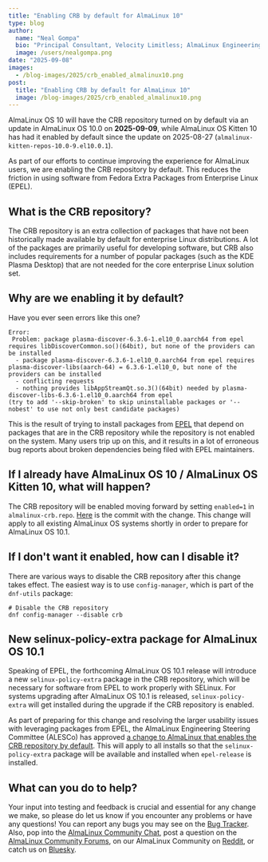 ```yaml
---
title: "Enabling CRB by default for AlmaLinux 10"
type: blog
author:
  name: "Neal Gompa"
  bio: "Principal Consultant, Velocity Limitless; AlmaLinux Engineering Steering Committee member"
  image: /users/nealgompa.png
date: "2025-09-08"
images:
  - /blog-images/2025/crb_enabled_almalinux10.png
post:
  title: "Enabling CRB by default for AlmaLinux 10"
  image: /blog-images/2025/crb_enabled_almalinux10.png
---
```


AlmaLinux OS 10 will have the CRB repository turned on by default via an update in AlmaLinux OS 10.0 on **2025-09-09**, while AlmaLinux OS Kitten 10 has had it enabled by default since the update on 2025-08-27 (`almalinux-kitten-repos-10.0-9.el10.0.1`).

As part of our efforts to continue improving the experience for AlmaLinux users, we are enabling the CRB repository by default. This reduces the friction in using software from Fedora Extra Packages from Enterprise Linux (EPEL).

## What is the CRB repository?

The CRB repository is an extra collection of packages that have not been historically made available by default for enterprise Linux distributions. A lot of the packages are primarily useful for developing software, but CRB also includes requirements for a number of popular packages (such as the KDE Plasma Desktop) that are not needed for the core enterprise Linux solution set.

## Why are we enabling it by default?

Have you ever seen errors like this one?

```shell
Error:
 Problem: package plasma-discover-6.3.6-1.el10_0.aarch64 from epel requires libDiscoverCommon.so()(64bit), but none of the providers can be installed
  - package plasma-discover-6.3.6-1.el10_0.aarch64 from epel requires plasma-discover-libs(aarch-64) = 6.3.6-1.el10_0, but none of the providers can be installed
  - conflicting requests
  - nothing provides libAppStreamQt.so.3()(64bit) needed by plasma-discover-libs-6.3.6-1.el10_0.aarch64 from epel
(try to add '--skip-broken' to skip uninstallable packages or '--nobest' to use not only best candidate packages)
```

This is the result of trying to install packages from [EPEL](https://docs.fedoraproject.org/en-US/epel/) that depend on packages that are in the CRB repository while the repository is not enabled on the system. Many users trip up on this, and it results in a lot of erroneous bug reports about broken dependencies being filed with EPEL maintainers.

## If I already have AlmaLinux OS 10 / AlmaLinux OS Kitten 10, what will happen?

The CRB repository will be enabled moving forward by setting `enabled=1` in `almalinux-crb.repo`. [Here](https://git.almalinux.org/rpms/almalinux-release/commit/4ad4fbd62a25032d5f11e665393d109b0f5ff9b8) is the commit with the change. This change will apply to all existing AlmaLinux OS systems shortly in order to prepare for AlmaLinux OS 10.1.

## If I don't want it enabled, how can I disable it?

There are various ways to disable the CRB repository after this change takes effect. The easiest way is to use `config-manager`, which is part of the `dnf-utils` package:

```shell
# Disable the CRB repository
dnf config-manager --disable crb
```

## New selinux-policy-extra package for AlmaLinux OS 10.1

Speaking of EPEL, the forthcoming AlmaLinux OS 10.1 release will introduce a new `selinux-policy-extra` package in the CRB repository, which will be necessary for software from EPEL to work properly with SELinux. For systems upgrading after AlmaLinux OS 10.1 is released, `selinux-policy-extra` will get installed during the upgrade if the CRB repository is enabled.

As part of preparing for this change and resolving the larger usability issues with leveraging packages from EPEL, the AlmaLinux Engineering Steering Committee (ALESCo) has approved [a change to AlmaLinux that enables the CRB repository by default](https://github.com/AlmaLinux/ALESCo/blob/master/rfcs/0006-enable-crb-on-almalinux-10.md). This will apply to all installs so that the `selinux-policy-extra` package will be available and installed when `epel-release` is installed.

## What can you do to help?

Your input into testing and feedback is crucial and essential for any change we make, so please do let us know if you encounter any problems or have any questions! You can report any bugs you may see on the [Bug Tracker](https://bugs.almalinux.org/). Also, pop into the [AlmaLinux Community Chat](https://chat.almalinux.org), post a question on the [AlmaLinux Community Forums](https://forums.almalinux.org/), on our AlmaLinux Community on [Reddit](https://reddit.com/r/almalinux), or catch us on [Bluesky](https://bsky.app/profile/almalinux.org).
